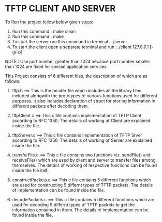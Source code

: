 # TFTP CLIENT AND SERVER

To Run the project follow below given steps:

1. Run this command : make clean
2. Run this command : make
3. To start the server run this command in terminal : ./server <Port-number>
4. To start the client open a separate terminal and run : ./client 127.0.0.1 <Port-Number> [-g/-p] <File-name>

NOTE : Use port number greater than 1024 because port number smaller than 1024 are fixed for special application services.



This Project consists of 6 different files, the description of which are as follows:

1. tftp.h ==> This is the header file which includes all the library files included alongwith the prototypes of various 
   functions used for different purposes. It also includes declaration of struct for storing information in different 
   packets after decoding them.	

2. tftpClient.c ==> This c file contains implementation of TFTP Client according to RFC 1350. The details of working of 
   Client are explained inside the file.

3. tftpServer.c ==> This c file contains implementation of TFTP Srver according to RFC 1350. The details of working of 
   Server are explained inside the file.

4. transferFile.c ==> This c file contains two functions viz. sendFile() and receiveFile() which are used by client and server 
   to transfer files among themselves. The details of working of respective functions can be found inside the file itelf.

5. constructPackets.c ==> This c file contains 5 different functions which are used for constructing 5 differnt types of TFTP
   packets. The details of implementation can be found inside the file.   

6. decodePackets.c ==> This c file contains 5 different functions which are used for decoding 5 differnt types of TFTP
   packets to get the information contained in them. The details of implementation can be found inside the file.    
